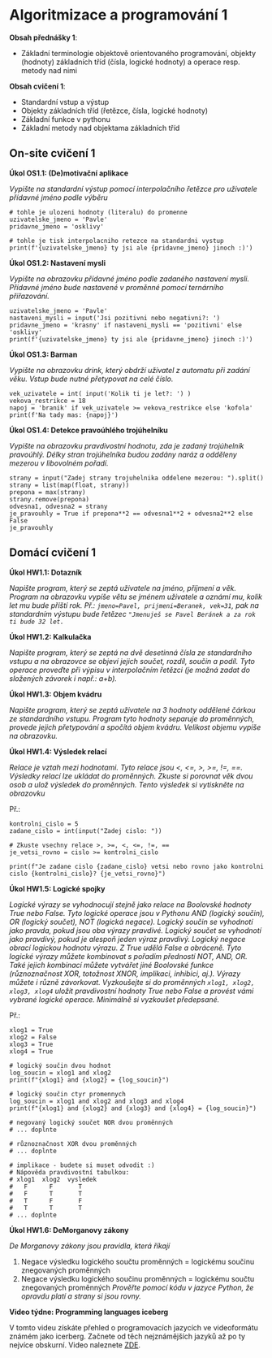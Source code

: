 # Algoritmizace a programování 1

**Obsah přednášky 1**:
* Základní terminologie objektově orientovaného programování, objekty (hodnoty) základních tříd (čísla, logické hodnoty) a operace resp. metody nad nimi

**Obsah cvičení 1**:
* Standardní vstup a výstup
* Objekty základních tříd (řetězce, čísla, logické hodnoty)
* Základní funkce v pythonu
* Základní metody nad objektama základních tříd

## On-site cvičení 1

**Úkol OS1.1: (De)motivační aplikace**

*Vypište na standardní výstup pomocí interpolačního řetězce pro uživatele přídavné jméno podle výběru*

```
# tohle je ulozeni hodnoty (literalu) do promenne
uzivatelske_jmeno = 'Pavle'
pridavne_jmeno = 'osklivy'

# tohle je tisk interpolacniho retezce na standardni vystup
print(f'{uzivatelske_jmeno} ty jsi ale {pridavne_jmeno} jinoch :)')
```

**Úkol OS1.2: Nastavení mysli**

*Vypište na obrazovku přídavné jméno podle zadaného nastavení mysli. Přídavné jméno bude nastavené v proměnné pomocí ternárního přiřazování.*

```
uzivatelske_jmeno = 'Pavle'
nastaveni_mysli = input('Jsi pozitivni nebo negativni?: ')
pridavne_jmeno = 'krasny' if nastaveni_mysli == 'pozitivni' else 'osklivy'
print(f'{uzivatelske_jmeno} ty jsi ale {pridavne_jmeno} jinoch :)')
```

**Úkol OS1.3: Barman**

*Vypište na obrazovku drink, který obdrží uživatel z automatu při zadání věku. Vstup bude nutné přetypovat na celé číslo.*

```
vek_uzivatele = int( input('Kolik ti je let?: ') )
vekova_restrikce = 18
napoj = 'branik' if vek_uzivatele >= vekova_restrikce else 'kofola'
print(f'Na tady mas: {napoj}')
```

**Úkol OS1.4: Detekce pravoúhlého trojúhelníku**

*Vypište na obrazovku pravdivostní hodnotu, zda je zadaný trojúhelník pravoúhlý. Délky stran trojúhelníka budou zadány naráz a odděleny mezerou v libovolném pořadí.*

```
strany = input("Zadej strany trojuhelnika oddelene mezerou: ").split()
strany = list(map(float, strany))
prepona = max(strany)
strany.remove(prepona)
odvesna1, odvesna2 = strany
je_pravouhly = True if prepona**2 == odvesna1**2 + odvesna2**2 else False
je_pravouhly
```

## Domácí cvičení 1

**Úkol HW1.1: Dotazník**

*Napište program, který se zeptá uživatele na jméno, příjmení a věk. Program na obrazovku vypíše větu se jménem uživatele a oznámí mu, kolik let mu bude příští rok. Př.: ```jmeno=Pavel, prijmeni=Beranek, vek=31```, pak na standardním výstupu bude řetězec ```"Jmenuješ se Pavel Beránek a za rok ti bude 32 let.```*

**Úkol HW1.2: Kalkulačka**

*Napište program, který se zeptá na dvě desetinná čísla ze standardního vstupu a na obrazovce se objeví jejich součet, rozdíl, součin a podíl. Tyto operace proveďte při výpisu v interpolačním řetězci (je možná zadat do složených závorek i např.: a+b).*

**Úkol HW1.3: Objem kvádru**

*Napište program, který se zeptá uživatele na 3 hodnoty oddělené čárkou ze standardního vstupu. Program tyto hodnoty separuje do proměnných, provede jejich přetypování a spočítá objem kvádru. Velikost objemu vypíše na obrazovku.*

**Úkol HW1.4: Výsledek relací**

*Relace je vztah mezi hodnotami. Tyto relace jsou <, <=, >, >=, !=, ==. Výsledky relací lze ukládat do proměnných. Zkuste si porovnat věk dvou osob a ulož výsledek do proměnných. Tento výsledek si vytiskněte na obrazovku*

Př.:
```
kontrolni_cislo = 5
zadane_cislo = int(input("Zadej cislo: "))

# Zkuste vsechny relace >, >=, <, <=, !=, ==
je_vetsi_rovno = cislo >= kontrolni_cislo

print(f"Je zadane cislo {zadane_cislo} vetsi nebo rovno jako kontrolni cislo {kontrolni_cislo}? {je_vetsi_rovno}")
```

**Úkol HW1.5: Logické spojky**

*Logické výrazy se vyhodnocují stejně jako relace na Boolovské hodnoty True nebo False. Tyto logické operace jsou v Pythonu AND (logický součin), OR (logický součet), NOT (logická negace). Logický součin se vyhodnotí jako pravda, pokud jsou oba výrazy pravdivé. Logický součet se vyhodnotí jako pravdivý,  pokud je alespoň jeden výraz pravdivý. Logický negace obrací logickou hodnotu výrazu. Z True udělá False a obráceně. Tyto logické výrazy můžete kombinovat s pořadím předností NOT, AND, OR. Také jejich kombinací můžete vytvářet jiné Boolovské funkce (různoznačnost XOR, totožnost XNOR, implikaci, inhibici, aj.). Výrazy můžete i různě závorkovat. Vyzkoušejte si do proměnných ```xlog1, xlog2, xlog3, xlog4``` uložit pravdivostní hodnoty True nebo False a provést vámi vybrané logické operace. Minimálně si vyzkoušet předepsané.*

Př.:
```
xlog1 = True
xlog2 = False
xlog3 = True
xlog4 = True

# logický součin dvou hodnot
log_soucin = xlog1 and xlog2
print(f"{xlog1} and {xlog2} = {log_soucin}")

# logický součin ctyr promennych
log_soucin = xlog1 and xlog2 and xlog3 and xlog4
print(f"{xlog1} and {xlog2} and {xlog3} and {xlog4} = {log_soucin}")

# negovaný logický součet NOR dvou proměnných
# ... doplnte

# různoznačnost XOR dvou proměnných
# ... doplnte

# implikace - budete si muset odvodit :)
# Nápověda pravdivostní tabulkou:
# xlog1  xlog2  vysledek
#   F      F       T
#   F      T       T
#   T      F       F
#   T      T       T
# ... doplnte
```

**Úkol HW1.6: DeMorganovy zákony**

*De Morganovy zákony jsou pravidla, která říkají*
1. Negace výsledku logického součtu proměnných = logickému součinu znegovaných proměnných
2. Negace výsledku logického součinu proměnných = logickému součtu znegovaných proměnných
*Prověřte pomocí kódu v jazyce Python, že opravdu platí a strany si jsou rovny.*

**Video týdne: Programming languages iceberg**

V tomto videu získáte přehled o programovacích jazycích ve videoformátu známém jako icerberg. Začnete od těch nejznámějších jazyků až po ty nejvíce obskurní. Video naleznete [ZDE](https://www.youtube.com/watch?v=pEfrdAtAmqk).